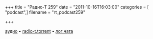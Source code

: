 +++
title = "Радио-Т 259"
date = "2011-10-16T16:03:00"
categories = [ "podcast",]
filename = "rt_podcast259"

+++

[аудио](https://archive.rucast.net/radio-t/media/rt_podcast259.mp3) • [radio-t.torrent](http://www.radio-t.com/torrents/rt_podcast259.mp3.torrent) • [лог чата](http://chat.radio-t.com/logs/radio-t-259.html)<audio src="https://archive.rucast.net/radio-t/media/rt_podcast259.mp3" preload="none"></audio>